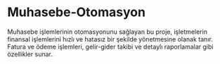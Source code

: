 # Muhasebe-Otomasyon
Muhasebe işlemlerinin otomasyonunu sağlayan bu proje, işletmelerin finansal işlemlerini hızlı ve hatasız bir şekilde yönetmesine olanak tanır. Fatura ve ödeme işlemleri, gelir-gider takibi ve detaylı raporlamalar gibi özellikler sunar.
